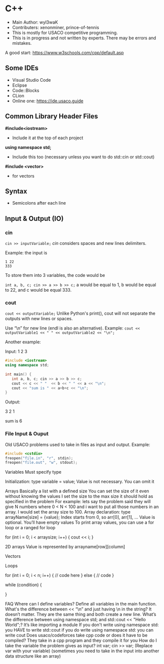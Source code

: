 # C++ 
* Main Author: wyl3waK
* Contributers: xenonminer, prince-of-tennis 
* This is mostly for USACO competitive programming.
* This is in progress and not written by experts. There may be errors and mistakes.

A good start: https://www.w3schools.com/cpp/default.asp

## Some IDEs
* Visual Studio Code
* Eclipse
* Code::Blocks
* CLion
* Online one: https://ide.usaco.guide 

## Common Library Header Files 
**\#include\<iostream>**
* Include it at the top of each project

**using namespace std;**
* Include this too (necessary unless you want to do std::cin or std::cout)

**#include \<vector>**
* for vectors

## Syntax
* Semicolons after each line

## Input & Output (IO)
### cin
```cin >> inputVariable;```
*cin* considers spaces and new lines delimiters. 

Example: the input is 
```
1 22
333
```
To store them into 3 variables, the code would be 

```int a, b, c; cin >> a >> b >> c;```
a would be equal to 1, b would be equal to 22, and c would be equal 333.

### cout
```cout << outputVariable;```
Unlike Python's print(), cout will not separate the outputs with new lines or spaces.

Use “\n” for new line (endl is also an alternative).
Example:
```cout << outputVariable1 << " " << outputVariable2 << "\n";```

Another example:

Input: 1 2 3
```cpp
#include <iostream>
using namespace std;
 
int main() {
   int a, b, c; cin >> a >> b >> c;
   cout << c << " "  << b << " " << a << "\n";
   cout << "sum is " << a+b+c << "\n";
}
```
Output:

3 2 1

sum is 6

### File Input & Ouput
Old USACO problems used to take in files as input and output.
Example: 
```cpp
#include <cstdio>
freopen("file.in", "r", stdin);
freopen("file.out", "w", stdout);
```


Variables
Must specify type


Initialization: type variable = value;
Value is not necessary. You can omit it

Arrays
Basically a list with a defined size
You can set the size of it even without knowing the values
I set the size to the max size it should hold as specified in the problem
For example: lets say the problem said they will give N numbers where 0 < N < 100 and i want to put all those numbers in an array. I would set the array size to 100.
Array declaration: type arrayName[size] = {value};
Index starts from 0, so arr[0], arr[1], …
Value is optional. You’ll have empty values
To print array values, you can use a for loop or a ranged for loop


for (int i = 0; i < arraysize; i++) {
cout << i;
}



2D arrays 
Value is represented by arrayname[row][column]

Vectors

Loops

for (int i = 0; i < n; i++) {
	// code here
} else {
	// code
}

while (condition) {

}


FAQ
Where can I define variables? 
Define all variables in the main function. 
What's the difference between << “\n” and just having \n in the string?
It doesn’t matter. They are the same thing and both create a new line.
What’s the difference between using namespace std; and std::cout << "Hello World";?
It’s like importing a module
If you don't write using namespace std: you HAVE to write std::cout
if you do write using namespace std: you can write cout
Does usaco/codeforces take cpp code or does it have to be compiled?
They take in a cpp program and they compile it for you
How do I take the variable the problem gives as input?
int var; cin >> var; (Replace var with your variable)
(sometimes you need to take in the input into another data structure like an array)
